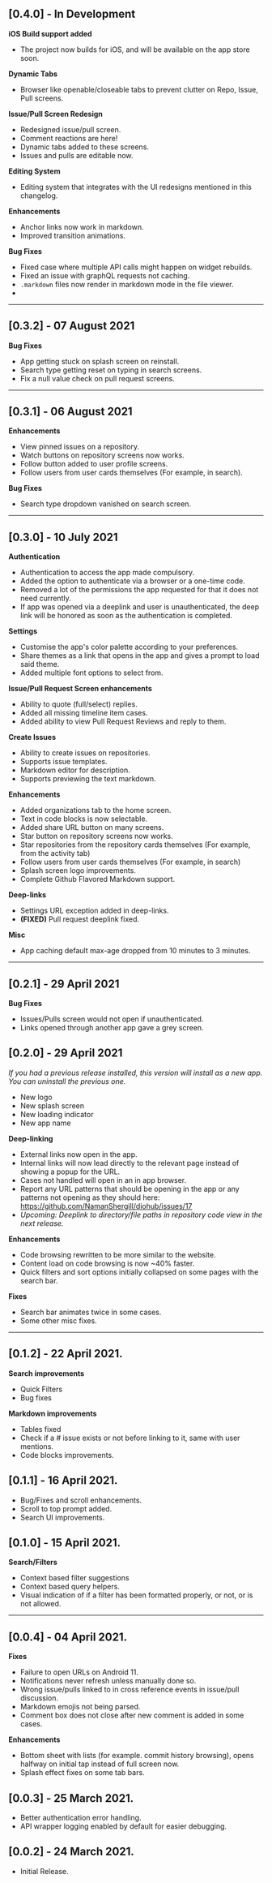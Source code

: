 ## [0.4.0] - In Development

**iOS Build support added**
- The project now builds for iOS, and will be available on the app store soon.

**Dynamic Tabs**
- Browser like openable/closeable tabs to prevent clutter on Repo, Issue, Pull screens.

**Issue/Pull Screen Redesign**
- Redesigned issue/pull screen.
- Comment reactions are here!
- Dynamic tabs added to these screens.
- Issues and pulls are editable now.

**Editing System**
- Editing system that integrates with the UI redesigns mentioned in this changelog.

**Enhancements**
- Anchor links now work in markdown.
- Improved transition animations.

**Bug Fixes**
- Fixed case where multiple API calls might happen on widget rebuilds.
- Fixed an issue with graphQL requests not caching.
- `.markdown` files now render in markdown mode in the file viewer.
- 

---
## [0.3.2] - 07 August 2021
**Bug Fixes**
- App getting stuck on splash screen on reinstall.
- Search type getting reset on typing in search screens.
- Fix a null value check on pull request screens.
---
## [0.3.1] - 06 August 2021
**Enhancements**
- View pinned issues on a repository.
- Watch buttons on repository screens now works.
- Follow button added to user profile screens.
- Follow users from user cards themselves (For example, in search).

**Bug Fixes**
- Search type dropdown vanished on search screen.
---
## [0.3.0] - 10 July 2021
**Authentication**
- Authentication to access the app made compulsory.
- Added the option to authenticate via a browser or a one-time code.
- Removed a lot of the permissions the app requested for that it does not need currently.
- If app was opened via a deeplink and user is unauthenticated, the deep link will be honored as
  soon as the authentication is completed.

**Settings**
- Customise the app's color palette according to your preferences. 
- Share themes as a link that opens in the app and gives a prompt to load said theme.
- Added multiple font options to select from.
 
**Issue/Pull Request Screen enhancements** 
- Ability to quote (full/select) replies.
- Added all missing timeline item cases.
- Added ability to view Pull Request Reviews and reply to them.

**Create Issues**
- Ability to create issues on repositories.
- Supports issue templates.
- Markdown editor for description.
- Supports previewing the text markdown.

**Enhancements**
- Added organizations tab to the home screen.
- Text in code blocks is now selectable.
- Added share URL button on many screens.
- Star button on repository screens now works.
- Star repositories from the repository cards themselves (For example, from the activity tab)
- Follow users from user cards themselves (For example, in search)
- Splash screen logo improvements.
- Complete Github Flavored Markdown support.

**Deep-links**
- Settings URL exception added in deep-links. 
- **(FIXED)** Pull request deeplink fixed.

**Misc**
- App caching default max-age dropped from 10 minutes to 3 minutes.
---
## [0.2.1] - 29 April 2021
**Bug Fixes**
- Issues/Pulls screen would not open if unauthenticated.
- Links opened through another app gave a grey screen.

## [0.2.0] - 29 April 2021
*If you had a previous release installed, this version will install as a new app. You can uninstall the previous one.*

- New logo
- New splash screen
- New loading indicator
- New app name

**Deep-linking**
- External links now open in the app.
- Internal links will now lead directly to the relevant page instead of showing a popup for the URL.
- Cases not handled will open in an in app browser.
- Report any URL patterns that should be opening in the app or any patterns not opening as they should here: https://github.com/NamanShergill/diohub/issues/17
- *Upcoming: Deeplink to directory/file paths in repository code view in the next release.*

**Enhancements**
- Code browsing rewritten to be more similar to the website.
- Content load on code browsing is now ~40% faster.
- Quick filters and sort options initially collapsed on some pages with the search bar.

**Fixes**
- Search bar animates twice in some cases.
- Some other misc fixes.
---
## [0.1.2] - 22 April 2021.

**Search improvements**
- Quick Filters
- Bug fixes

**Markdown improvements**
- Tables fixed
- Check if a #<number> issue exists or not before linking to it, same with user mentions.
- Code blocks improvements.

## [0.1.1] - 16 April 2021.

- Bug/Fixes and scroll enhancements.
- Scroll to top prompt added.
- Search UI improvements.

## [0.1.0] - 15 April 2021.

**Search/Filters**
- Context based filter suggestions
- Context based query helpers.
- Visual indication of if a filter has been formatted properly, or not, or is not allowed.
---
## [0.0.4] - 04 April 2021.

**Fixes**
- Failure to open URLs on Android 11.
- Notifications never refresh unless manually done so.
- Wrong issue/pulls linked to in cross reference events in issue/pull discussion.
- Markdown emojis not being parsed.
- Comment box does not close after new comment is added in some cases.

**Enhancements**
- Bottom sheet with lists (for example. commit history browsing), opens halfway on initial tap instead of full screen now.
- Splash effect fixes on some tab bars.

## [0.0.3] - 25 March 2021.

- Better authentication error handling.
- API wrapper logging enabled by default for easier debugging.

## [0.0.2] - 24 March 2021.

- Initial Release.

